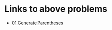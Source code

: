 # Links to above problems

- [01 Generate Parentheses](https://practice.geeksforgeeks.org/problems/generate-all-possible-parentheses/1/?company[]=Google&company[]=Google&page=1&query=company[]Googlepage1company[]Google#)
